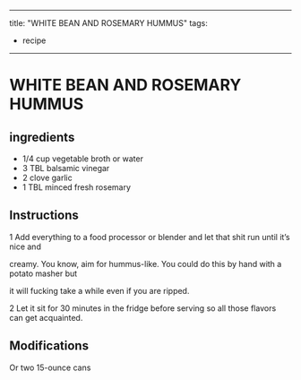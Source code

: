 
---
title: "WHITE BEAN AND ROSEMARY HUMMUS"
tags:
  - recipe
---

# WHITE BEAN AND ROSEMARY HUMMUS


## ingredients
* 1/4 cup vegetable broth or water
* 3 TBL balsamic vinegar 
* 2 clove garlic 
* 1 TBL minced fresh rosemary 



## Instructions
1 Add everything to a food processor or blender and let that shit run until it’s nice and

creamy. You know, aim for hummus-like. You could do this by hand with a potato masher but

it will fucking take a while even if you are ripped.

2 Let it sit for 30 minutes in the fridge before serving so all those flavors can get acquainted.



## Modifications
Or two 15-ounce cans




